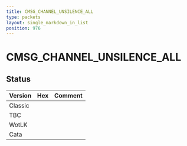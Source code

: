 ```yaml
---
title: CMSG_CHANNEL_UNSILENCE_ALL
type: packets
layout: single_markdown_in_list
position: 976
---
```


# CMSG_CHANNEL_UNSILENCE_ALL

## Status

Version | Hex | Comment
---------- | ---------- | ---------- 
Classic |  |  
TBC |  |  
WotLK |  |  
Cata |  |  
